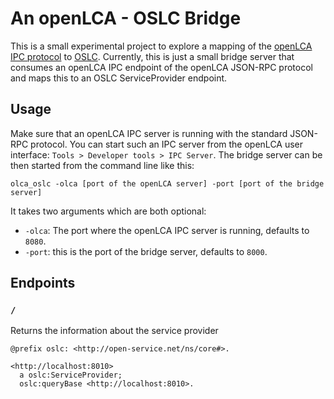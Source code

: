 # An openLCA - OSLC Bridge

This is a small experimental project to explore a mapping of the
[openLCA IPC protocol](https://greendelta.github.io/openLCA-ApiDoc/ipc/) to
[OSLC](https://open-services.net/). Currently, this is just a small bridge
server that consumes an openLCA IPC endpoint of the openLCA JSON-RPC protocol
and maps this to an OSLC ServiceProvider endpoint. 

## Usage

Make sure that an openLCA IPC server is running with the standard JSON-RPC
protocol. You can start such an IPC server from the openLCA user interface:
`Tools > Developer tools > IPC Server`. The bridge server can be then started
from the command line like this:

```
olca_oslc -olca [port of the openLCA server] -port [port of the bridge server]
```

It takes two arguments which are both optional:

* `-olca`: The port where the openLCA IPC server is running, defaults to `8080`.
* `-port`: this is the port of the bridge server, defaults to `8000`.


## Endpoints

### `/`

Returns the information about the service provider

```turtle
@prefix oslc: <http://open-service.net/ns/core#>.

<http://localhost:8010>
  a oslc:ServiceProvider;
  oslc:queryBase <http://localhost:8010>.
```